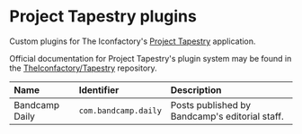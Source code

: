 # Project Tapestry plugins

Custom plugins for The Iconfactory's [Project Tapestry](https://www.kickstarter.com/projects/iconfactory/project-tapestry) application.

Official documentation for Project Tapestry's plugin system may be found in the [TheIconfactory/Tapestry](https://github.com/TheIconfactory/Tapestry) repository.

| Name           | Identifier           | Description                                    |
|:---------------|:---------------------|:-----------------------------------------------|
| Bandcamp Daily | `com.bandcamp.daily` | Posts published by Bandcamp's editorial staff. |
